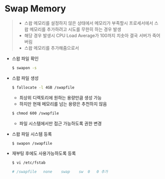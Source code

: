 # Swap Memory

> - 스왑 메모리를 설정하지 않은 상태에서 메모리가 부족할시 프로세서에서 스왑 메모리를 추가하려고 시도를 무한히 하는 경우 발생
> - 해당 경우 발생시 CPU Load Average가 100까지 치솟아 결국 서버가 죽어버림
> - 스왑 메모리를 추가해줌으로서 

- 스왑 파일 확인

  ```bash
  $ swapon -s
  ```

- 스왑 파일 생성

  ```bash
  $ fallocate -l 4GB /swapfile
  ```

  - 최상위 디렉토리에 원하는 용량만큼 생성 가능
  - 하지만 현재 메모리를 넘는 용량은 추천하지 않음

  ```bash
  $ chmod 600 /swapfile
  ```

  - 파일 시스템에서만 접근 가능하도록 권한 변경

- 스왑 파일 시스템 등록

  ```bash
  $ swapon /swapfile
  ```
  
- 재부팅 후에도 사용가능하도록 등록

  ```bash
  $ vi /etc/fstab
  
  # /swapfile	none	swap	sw	0	0 추가
  ```

  